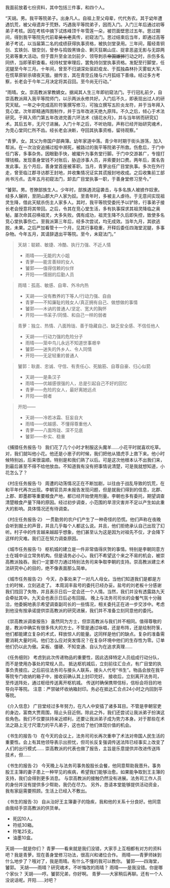 我面前放着七份资料，其中包括三件事，和四个人。

“天胡。男。我平等院弟子。出身凡人。自祖上至父母辈，代代务农。其于幼年遭遇饥荒，被父母遗弃于荒野。巧遇我平等院弟子，因而入门。入门三年后通过初等弟子考核。因在考核中摘下试炼峰顶千年雪莲一朵，被罚面壁思过五年。思过期间，得到我平等院先代前辈~~吴长老~~真传，初窥法门。思过结束后当年，即通过高等弟子考试，以当届第二名的成绩获得执事资格，被执剑堂录用。三年间，履经青铜剑、玄铁剑、银空剑，曾参与捣毁黑锋会、剿灭狂飙山庄、捉拿恶盗无影与无踪两兄弟等重大活动。但于晋升至金法剑前夕、领导刺杀~~帝国雄狮~~行动之时，杀伤多名同侪，当即革职查看。经持杖堂审理后，罢免持剑堂执事资格。发配至行脚堂，任泥腿至今年三月。十年间，曾至不归湖深处驱赶疫龙、于孤独森林扑灭雾蚁大军、在慌草原斩杀啸夜天狼。据传言，其在青空丘陵与六月狐结下善缘。经过多方考察，长老会于今年二月决定将其召回。至今尚无行动。”

“雨晴。女。崇高教派掌教嫡女。据闻其人生三年即初窥法门。于行冠礼前夕，自崇高教派拜入我平等院师门，以示两派永修共好。入门后不久，即表现出过人的研究天赋。一年之中完成高阶符箓撰写修习，可独立撰写五阶炎龙符，并于当年拜入竞心堂。次年即精通阵图制作，并于当年改进天绝九原阵。不久之后，倾心于术法研究。于拜入师门第五年改进完善六环法术《镜花水月》，并与当年转而研究幻术。其后五年，无尺寸进展。入门十年之后，不听劝阻，声称已经开始研究魂术，为竞心堂同仁所不齿。经长老会决断，夺回其执事资格，留待观察。”

“青萝。女。其父为帝国户部典簿。幼年家道中落。青少年时期于街头游荡，加入帮派。在一次治安追捕过程中濒死，被路过的我平等院弟子所救。伤愈后，于门中任门客，多事杂务。因眼勤手快，被擢升为事务堂行脚。于门中交游甚广，专擅打理钱粮。发现善身堂钱不对账后，胁迫涉事人员，并索要封口费。两年后，匿名告发此事。五个月后，善身堂首座被革职。当月，青萝出任广目堂执事。多次在外行走，曾至临江郡寻访郡王封地，并收集情况证实其谎报封地收成。之后收集前工部尚书污点。去年五月初窥法门，卸去广目堂执事一职，于善身堂修习至今。”

“饕郭。男。苍獠部族生人。少年时，部族遇流寇袭击，与多名族人被掳作奴隶。经多人辗转，至阴山郡大户人家为奴。至青年时，多被主人虐待。于无意间实现祖灵生降，借此天赋杀伤主人家多人。其时，我平等院受委托予以铲除，行事弟子接长老会授意将其带回。之后，令其在竞心堂生活，多有执事探求其祖灵降临之奥秘。屡次命其召唤祖灵，大多失败。偶有成功，祖灵生降不久后即失控，致使多名竞心堂执事伤亡。至我派第三年后，经多次尝试，均无成效。当年九月，其欲逃脱，未果。之后严加看管十一个月，见其行事稳重，开释后委任四海堂泥腿，多事杂物。今年五月，其请辞退出平等院。至今，未窥法门。”

>天胡：聪颖、敏捷、冷酷、执行力强、不近人情
> + 雨晴——无能的大小姐
> + 青萝——能言善辩的女人
> + 饕郭——值得信赖的伙伴
> + 开阳——懦弱的后勤人员

>雨晴：孤高、敏感、自卑、外冷内热
> + 天胡——没有教养的下等人/行动力强、自由
> + 青萝——不知廉耻的贱女人/真正拥有自己、做想做的事情
> + 饕郭——木讷的普通人/坚定、宽大的胸怀
> + 开阳——书呆子/同情、和自己一样的弱者

>青萝：独立、热情、八面玲珑、善于隐藏自己、缺乏安全感、不信任他人
> + 天胡——行动力强的危险分子
> + 雨晴——笼中鸟儿永远不知道世事艰辛
> + 饕郭——迷失的外乡人、令人同情
> + 开阳——无足轻重的普通人

>饕郭：耿直、忠诚、守信、有责任心、死脑筋、自尊自豪、归心似箭
> + 天胡——是条汉子
> + 雨晴——优越感很强的人，总是引起自己不好的回忆
> + 青萝——危险的女人，最好离她远点
> + 开阳——弱者

>开阳——
> + 天胡——冷若冰霜、狂妄自大
> + 雨晴——优越感、不懂得尊重他人
> + 青萝——八面玲珑、深不见底
> + 饕郭——朴实、稳重


《捕猎任务报告·1》
我们花了几个小时才制服这头魔羊……小花平时就喜欢吃草。对，我们就叫他小花。他还是小崽子的时候，我们把他从猎虎手上救下来。他小时候特别凶，后来很温顺。特别是和我们熟了以后。可是这次他根本认不出我们来，到最后甚至不得不给他放血。不知道我有没有把事情说清楚，可是我就想知道，小花怎么了？

《村庄任务报告·1》
周遭的动荡情况正在不断加剧，以往由于战乱导致的饥荒，在和平年代再次出现。李朝官员并未报告发现问题，但是就我们得到的信息，北郡、上郡、即墨郡等重要粮食产地，都已经开始使用剂量。李朝也多有委托，期望调查清楚粮食产量下降的原因。经过初步调查，小范围的旱涝灾害并不足以产生如此重大的影响。具体情况还有待调查。

《村庄任务报告·2》
一贯勤劳的农户们产生了一种奇怪的恐慌。他们声称在夜晚会听到掘土的声音，并且几乎每个人都这么说。并且，他们拒绝承认自己出现了幻听。村子中的传言越来越超乎想象，他们甚至认为这是因为对祖先不仅，才会降下这样的灾难。我们正在努力调查原因。

《城市任务报告·1》
枢机城的建立是一件非常值得庆贺的事情。特别是李朝同意方士在城中设立常务机构。但是请务必小心。我们不希望这个来之不易的机会，被崇高教派独吞。我们一定要尽力通过特别法务司来争取李朝的支持。崇高教派建立术法研究中心的目的，绝不像表面那么简单。

《城市任务报告·2》
今天，办事处来了一对凡人母女。当他们知道我们是都是方士的时候，立刻逃走了。
本周润丰盐号的委托已经办妥。盐号的刘老板十分感谢我们找回了失物，并且表示日后一定会还一个人情。当然，我们并没有透露路九天会牵扯其中。九天会也表示日后必有回报。
晚上与法务司司长的会餐气氛十分融洽，他委婉地表示希望调查副司长的一些情况，相关委托正在进一步交涉中。考虑到他没有按承诺提供崇高教派的研究进展，我们并不准备立刻同意他的委托。

《崇高教派调查报告》
虽然同为方士，但崇高教派与我们并不相同。值得尊敬的是，教派中确实有很多伟大的方士。不管是通过咏唱，还是布阵，还是绘制符箓，他们都能建立复杂的术式，释放惊人的能量。这同样是他们的缺点。复杂的准备需要消耗大量时间。他们怎么应对突发情况？在复杂环境中他们的生存性为零。订单他们仍以此为傲。呆板、僵硬、不知变通、自认为在追求真理……

《任务细则》
考虑到此次传递物品的重要性，因此选择特定人员组成行动分队，而不是使用办事处的常规人员。
抵达枢机城后，立刻前往汇合点，有广目堂的执事负责接应。之后前往法务司与接头人联系，接头人代号“书生”。物品会放在我平等院专门收纳的箱子中，接收前确认其上封印完好。
接收后，立刻离开法务司，至传送阵处，通过枢纽传送离开枢机城。
传送时确保携带信标，信标会将目的地导向平等院。
注意：严禁破坏收纳箱封印。务必在抵达汇合点24小时之内回到平等院。

《介入信息》
广目堂经过多年努力，在凡人中安插了诸多耳目。不管是李朝官吏的身边，富商大贾周围，阻止头目近侧。除此之外，我们还尝试让我派弟子扮演这些角色。我们不仅要扶持亲近顺利，还要让我派弟子成为势力本身。对于那些在术法之路上无寸尺潜力的平凡弟子，这也给了他们体现价值的机会。

《书生的报告·1》
在今天的会议上，法务司司长再次重申了术法对帝国人民生活的重要性。会上有其他领导表示出担忧，但司长反复强调传送法阵已经事实上改变了人们的出行模式……
崇高教派的代表也做了报告，主旨是乐意提供并改进传送阵技术，但……

《书生的报告·2》
今天晚上与法务司事务股股长会餐，他同意帮助我晋升。事务股王主簿的妻子患上一种罕见的疾病，希望我们能够治愈。如果能争取到王主簿的支持，我们会得到更多消息。
与崇高教派的接触仍然没有进展。法务司工作人员的身份并没有提供多少帮助，我仍在尽力。
另外，恳请本堂能够提供活动资金，我有家庭需要照顾。生活上已经入不敷出。

《书生的报告·3》
自从治好王主簿妻子的隐疾，我和他的关系十分良好。他同意由我经手崇高教派的供货单。
+ 死囚10人。
+ 符纸30箱。
+ 符笔25支。
+ 油墨10盒。


天胡——就是你们？
青萝——看来就是我们没错，大家手上互相都有对方的资料吧？我是青萝。现在善身堂修习功法，很高兴和诸位合作。
雨晴——青萝师妹到什么地步了？哦对了，我是雨晴。有什么不懂的我可以教你。
饕郭——四海堂，饕郭。
天胡——雨晴？研究魂术，不听悔改的雨晴？
雨晴——是我没错。你是哪个家伙？
天胡——哼。饕郭兄弟，你好啊。
青萝——大家稍后再聊。还有一个人没说话呢。开阳……对吧？
